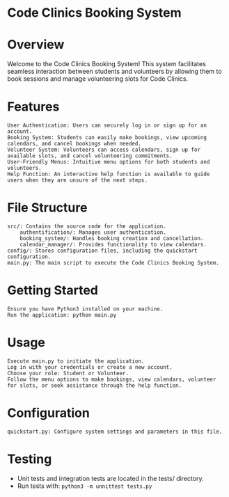 # Code Clinics Booking System
# Overview

Welcome to the Code Clinics Booking System! This system facilitates seamless interaction between students and volunteers by allowing them to book sessions and manage volunteering slots for Code Clinics.
# Features

    User Authentication: Users can securely log in or sign up for an account.
    Booking System: Students can easily make bookings, view upcoming calendars, and cancel bookings when needed.
    Volunteer System: Volunteers can access calendars, sign up for available slots, and cancel volunteering commitments.
    User-Friendly Menus: Intuitive menu options for both students and volunteers.
    Help Function: An interactive help function is available to guide users when they are unsure of the next steps.

# File Structure

    src/: Contains the source code for the application.
        authentification/: Manages user authentication.
        booking_system/: Handles booking creation and cancellation.
        calendar_manager/: Provides functionality to view calendars.
    config/: Stores configuration files, including the quickstart configuration.
    main.py: The main script to execute the Code Clinics Booking System.

# Getting Started

    Ensure you have Python3 installed on your machine.
    Run the application: python main.py

# Usage

    Execute main.py to initiate the application.
    Log in with your credentials or create a new account.
    Choose your role: Student or Volunteer.
    Follow the menu options to make bookings, view calendars, volunteer for slots, or seek assistance through the help function.

# Configuration

    quickstart.py: Configure system settings and parameters in this file.

# Testing
* Unit tests and integration tests are located in the tests/ directory.
* Run tests with: `python3 -m unnittest tests.py`